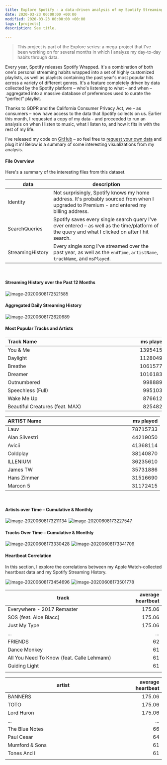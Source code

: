 ```yaml
---
title: Explore Spotify - a data-driven analysis of my Spotify Streaming History
date: 2020-03-23 00:00:00 +00:00
modified: 2020-03-23 00:00:00 +00:00
tags: [projects]
description: See title.  

---
```


> This project is part of the Explore series: a mega-project that I've been working on for several months in which I analyze my day-to-day habits through data.

Every year, Spotify releases Spotify Wrapped. It's a combination of both one's personal streaming habits wrapped into a set of highly customized playlists, as well as playlists containing the past year's most popular hits across a variety of different genres. It's a feature completely driven by data collected by the Spotify platform – who's listening to what – and when – aggregated into a massive database of preferences used to curate the "perfect" playlist.

Thanks to GDPR and the California Consumer Privacy Act, we – as consumers – now have access to the data that Spotify collects on us. Earlier this month, I requested a copy of my data - and proceeded to run an analysis on when I listen to music, what I listen to, and how it fits in with the rest of my life.

I've released my code on [GitHub]( https://github.com/shomilj/Explore-Spotify) – so feel free to [request your own data](https://support.spotify.com/ca-en/article/data-rights-and-privacy-settings/) and plug it in! Below is a summary of some interesting visualizations from my analysis.

#### File Overview

Here's a summary of the interesting files from this dataset.

| data             | description                                                  |
| ---------------- | ------------------------------------------------------------ |
| Identity         | Not surprisingly, Spotify knows my home address. It's probably sourced from when I upgraded to Premium - and entered my billing address. |
| SearchQueries    | Spotify saves every single search query I've ever entered – as well as the time/platform of the query and what I clicked on after I hit search. |
| StreamingHistory | Every single song I've streamed over the past year, as well as the `endTime`, `artistName`, `trackName`, and `msPlayed`. |

<br/>

#### Streaming History over the Past 12 Months

<img src="image-20200608172521585.png" alt="image-20200608172521585" style="border-style: dotted; border-width: 1px; border-color: #ebeff0" />

#### Aggregated Daily Streaming History

<img src="image-20200608172620689.png" alt="image-20200608172620689" style="border-style: dotted; border-width: 1px; border-color: #ebeff0;" />

<br/>

#### Most Popular Tracks and Artists

| Track Name                                                   | ms played |
| :----------------------------------------------------------- | --------: |
| You & Me                                                     |  13954157 |
| Daylight                                                     |  11280494 |
| Breathe                                                      |  10615771 |
| Dreamer&nbsp;&nbsp;&nbsp;&nbsp;&nbsp;&nbsp;&nbsp;&nbsp;&nbsp;&nbsp;&nbsp;&nbsp;&nbsp;&nbsp;&nbsp;&nbsp;&nbsp;&nbsp;&nbsp;&nbsp;&nbsp;&nbsp;&nbsp;&nbsp;&nbsp;&nbsp;&nbsp;&nbsp;&nbsp;&nbsp;&nbsp;&nbsp;&nbsp;&nbsp;&nbsp;&nbsp;&nbsp;&nbsp;&nbsp;&nbsp;&nbsp;&nbsp;&nbsp;&nbsp;&nbsp;&nbsp;&nbsp;&nbsp;&nbsp;&nbsp;&nbsp;&nbsp;&nbsp;&nbsp;&nbsp;&nbsp;&nbsp;&nbsp;&nbsp;&nbsp;&nbsp;&nbsp;&nbsp;&nbsp;&nbsp;&nbsp;&nbsp;&nbsp;&nbsp;&nbsp;&nbsp;&nbsp;&nbsp;&nbsp;&nbsp;&nbsp;&nbsp;&nbsp;&nbsp;&nbsp; |  10161831 |
| Outnumbered                                                  |   9988893 |
| Speechless (Full)                                            |   9951034 |
| Wake Me Up                                                   |   8766125 |
| Beautiful Creatures (feat. MAX)                              |   8254825 |



| ARTIST Name                                                  | ms played |
| :----------------------------------------------------------- | --------: |
| Lauv                                                         |  78715733 |
| Alan Silvestri                                               |  44219050 |
| Avicii&nbsp;&nbsp;&nbsp;&nbsp;&nbsp;&nbsp;&nbsp;&nbsp;&nbsp;&nbsp;&nbsp;&nbsp;&nbsp;&nbsp;&nbsp;&nbsp;&nbsp;&nbsp;&nbsp;&nbsp;&nbsp;&nbsp;&nbsp;&nbsp;&nbsp;&nbsp;&nbsp;&nbsp;&nbsp;&nbsp;&nbsp;&nbsp;&nbsp;&nbsp;&nbsp;&nbsp;&nbsp;&nbsp;&nbsp;&nbsp;&nbsp;&nbsp;&nbsp;&nbsp;&nbsp;&nbsp;&nbsp;&nbsp;&nbsp;&nbsp;&nbsp;&nbsp;&nbsp;&nbsp;&nbsp;&nbsp;&nbsp;&nbsp;&nbsp;&nbsp;&nbsp;&nbsp;&nbsp;&nbsp;&nbsp;&nbsp;&nbsp;&nbsp;&nbsp;&nbsp;&nbsp;&nbsp;&nbsp;&nbsp;&nbsp;&nbsp;&nbsp;&nbsp;&nbsp;&nbsp; |  41368114 |
| Coldplay                                                     |  38140870 |
| ILLENIUM                                                     |  36235610 |
| James TW                                                     |  35731886 |
| Hans Zimmer                                                  |  31516690 |
| Maroon 5                                                     |  31172415 |

<br/>

#### Artists over Time – Cumulative & Monthly

<img src="image-20200608173211134.png" alt="image-20200608173211134" style="border-style: dotted; border-width: 1px; border-color: #ebeff0;" />

<img src="image-20200608173227547.png" alt="image-20200608173227547" style="border-style: dotted; border-width: 1px; border-color: #ebeff0;" />

#### Tracks Over Time – Cumulative & Monthly

<img src="image-20200608173330428.png" alt="image-20200608173330428" style="border-style: dotted; border-width: 1px; border-color: #ebeff0;" />

<img src="image-20200608173341709.png" alt="image-20200608173341709" style="border-style: dotted; border-width: 1px; border-color: #ebeff0;" />

#### Heartbeat Correlation

In this section, I explore the correlations between my Apple Watch-collected heartbeat data and my Spotify Streaming History. 

<img src="image-20200608173454696.png" alt="image-20200608173454696" style="border-style: dotted; border-width: 1px; border-color: #ebeff0;" />

<img src="image-20200608173501778.png" alt="image-20200608173501778" style="border-style: dotted; border-width: 1px; border-color: #ebeff0;" />



| track                                                        | average heartbeat |
| ------------------------------------------------------------ | ----------------: |
| Everywhere - 2017 Remaster                                   |            175.06 |
| SOS (feat. Aloe Blacc)                                       |            175.06 |
| Just My Type                                                 |            175.06 |
| ...&nbsp;&nbsp;&nbsp;&nbsp;&nbsp;&nbsp;&nbsp;&nbsp;&nbsp;&nbsp;&nbsp;&nbsp;&nbsp;&nbsp;&nbsp;&nbsp;&nbsp;&nbsp;&nbsp;&nbsp;&nbsp;&nbsp;&nbsp;&nbsp;&nbsp;&nbsp;&nbsp;&nbsp;&nbsp;&nbsp;&nbsp;&nbsp;&nbsp;&nbsp;&nbsp;&nbsp;&nbsp;&nbsp;&nbsp;&nbsp;&nbsp;&nbsp;&nbsp;&nbsp;&nbsp;&nbsp;&nbsp;&nbsp;&nbsp;&nbsp;&nbsp;&nbsp;&nbsp;&nbsp;&nbsp;&nbsp;&nbsp;&nbsp;&nbsp;&nbsp;&nbsp;&nbsp;&nbsp;&nbsp;&nbsp;&nbsp;&nbsp;&nbsp;&nbsp;&nbsp;&nbsp;&nbsp;&nbsp;&nbsp;&nbsp;&nbsp;&nbsp;&nbsp;&nbsp;&nbsp; |               ... |
| FRIENDS                                                      |                62 |
| Dance Monkey                                                 |                61 |
| All You Need To Know (feat. Calle Lehmann)                   |                61 |
| Guiding Light                                                |                61 |
|                                                              |                   |

| artist                                                       | average heartbeat |
| ------------------------------------------------------------ | ----------------: |
| BANNERS                                                      |            175.06 |
| TOTO                                                         |            175.06 |
| Lord Huron                                                   |            175.06 |
| ...&nbsp;&nbsp;&nbsp;&nbsp;&nbsp;&nbsp;&nbsp;&nbsp;&nbsp;&nbsp;&nbsp;&nbsp;&nbsp;&nbsp;&nbsp;&nbsp;&nbsp;&nbsp;&nbsp;&nbsp;&nbsp;&nbsp;&nbsp;&nbsp;&nbsp;&nbsp;&nbsp;&nbsp;&nbsp;&nbsp;&nbsp;&nbsp;&nbsp;&nbsp;&nbsp;&nbsp;&nbsp;&nbsp;&nbsp;&nbsp;&nbsp;&nbsp;&nbsp;&nbsp;&nbsp;&nbsp;&nbsp;&nbsp;&nbsp;&nbsp;&nbsp;&nbsp;&nbsp;&nbsp;&nbsp;&nbsp;&nbsp;&nbsp;&nbsp;&nbsp;&nbsp;&nbsp;&nbsp;&nbsp;&nbsp;&nbsp;&nbsp;&nbsp;&nbsp;&nbsp;&nbsp;&nbsp;&nbsp;&nbsp;&nbsp;&nbsp;&nbsp;&nbsp;&nbsp;&nbsp; |               ... |
| The Blue Notes                                               |                66 |
| Paul Cesar                                                   |                64 |
| Mumford & Sons                                               |                61 |
| Tones And I                                                  |                61 |
|                                                              |                   |

